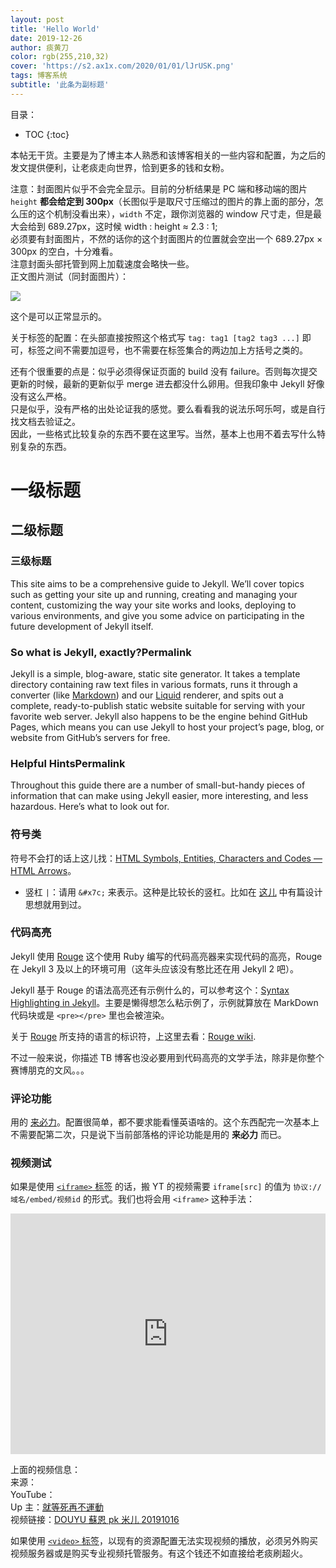 ```yaml
---
layout: post
title: 'Hello World'
date: 2019-12-26
author: 痰黄刀
color: rgb(255,210,32)
cover: 'https://s2.ax1x.com/2020/01/01/lJrUSK.png'
tags: 博客系统
subtitle: '此条为副标题'
---
```


目录：

* TOC
{:toc}

本帖无干货。主要是为了博主本人熟悉和该博客相关的一些内容和配置，为之后的发文提供便利，让老痰走向世界，恰到更多的钱和女粉。

注意：封面图片似乎不会完全显示。目前的分析结果是 PC 端和移动端的图片 `height` **都会给定到 300px**（长图似乎是取尺寸压缩过的图片的靠上面的部分，怎么压的这个机制没看出来），`width` 不定，跟你浏览器的 window 尺寸走，但是最大会给到 689.27px，这时候 width : height ≈ 2.3 : 1; <br/>必须要有封面图片，不然的话你的这个封面图片的位置就会空出一个 689.27px × 300px 的空白，十分难看。<br/>注意封面头部托管到网上加载速度会略快一些。<br/>正文图片测试（同封面图片）：

![](https://s2.ax1x.com/2020/01/01/lJrUSK.png)

这个是可以正常显示的。

关于标签的配置：在头部直接按照这个格式写 `tag: tag1 [tag2 tag3 ...]` 即可，标签之间不需要加逗号，也不需要在标签集合的两边加上方括号之类的。

还有个很重要的点是：似乎必须得保证页面的 build 没有 failure。否则每次提交更新的时候，最新的更新似乎 merge 进去都没什么卵用。但我印象中 Jekyll 好像没有这么严格。<br/>只是似乎，没有严格的出处论证我的感觉。要么看看我的说法乐呵乐呵，或是自行找文档去验证之。<br/>因此，一些格式比较复杂的东西不要在这里写。当然，基本上也用不着去写什么特别复杂的东西。

# 一级标题

## 二级标题

### 三级标题

This site aims to be a comprehensive guide to Jekyll. We’ll cover topics such as getting your site up and running, creating and managing your content, customizing the way your site works and looks, deploying to various environments, and give you some advice on participating in the future development of Jekyll itself.

### So what is Jekyll, exactly?Permalink

Jekyll is a simple, blog-aware, static site generator. It takes a template directory containing raw text files in various formats, runs it through a converter (like [Markdown](https://daringfireball.net/projects/markdown/)) and our [Liquid](https://github.com/Shopify/liquid/wiki) renderer, and spits out a complete, ready-to-publish static website suitable for serving with your favorite web server. Jekyll also happens to be the engine behind GitHub Pages, which means you can use Jekyll to host your project’s page, blog, or website from GitHub’s servers for free.

### Helpful HintsPermalink

Throughout this guide there are a number of small-but-handy pieces of information that can make using Jekyll easier, more interesting, and less hazardous. Here’s what to look out for.

### 符号类

符号不会打的话上这儿找：[HTML Symbols, Entities, Characters and Codes — HTML Arrows](https://www.toptal.com/designers/htmlarrows/)。

* 竖杠 `|`：请用 `&#x7c;` 来表示。这种是比较长的竖杠。比如在 [这儿](https://grandtanfans.github.io/2020/01/11/super-topic-avatar-collect.html) 中有篇设计思想就用到过。

### 代码高亮

Jekyll 使用 [Rouge](http://rouge.jneen.net) 这个使用 Ruby 编写的代码高亮器来实现代码的高亮，Rouge 在 Jekyll 3 及以上的环境可用（这年头应该没有憨比还在用 Jekyll 2 吧）。

Jekyll 基于 Rouge 的语法高亮还有示例什么的，可以参考这个：[Syntax Highlighting in Jekyll](http://sangsoonam.github.io/2019/01/20/syntax-highlighting-in-jekyll.html)。主要是懒得想怎么粘示例了，示例就算放在 MarkDown 代码块或是 `<pre></pre>` 里也会被渲染。

关于 [Rouge](http://rouge.jneen.net) 所支持的语言的标识符，上这里去看：[Rouge wiki](https://github.com/rouge-ruby/rouge/wiki/List-of-supported-languages-and-lexers).

不过一般来说，你描述 TB 博客也没必要用到代码高亮的文学手法，除非是你整个赛博朋克的文风。。。

### 评论功能

用的 [来必力](http://livere.com/)。配置很简单，都不要求能看懂英语啥的。这个东西配完一次基本上不需要配第二次，只是说下当前部落格的评论功能是用的 **来必力** 而已。

### 视频测试

如果是使用 [`<iframe>` 标签](https://developer.mozilla.org/en-US/docs/Web/HTML/Element/iframe) 的话，搬 YT 的视频需要 `iframe[src]` 的值为 `协议://域名/embed/视频id` 的形式。我们也将会用 `<iframe>` 这种手法：

<iframe type="text/html" width="100%" height="385" src="https://www.youtube.com/embed/VHRDPSOAC0A" frameborder="0"></iframe>

上面的视频信息：<br/>来源：<br/>YouTube：<br/>Up 主：[就等死再不運動](https://www.youtube.com/user/jkg8954200)<br/>视频链接：[DOUYU 蘇恩 pk 米儿 20191016](https://www.youtube.com/watch?v=VHRDPSOAC0A)

如果使用 [`<video>` 标签](https://developer.mozilla.org/en-US/docs/Web/HTML/Element/video)，以现有的资源配置无法实现视频的播放，必须另外购买视频服务器或是购买专业视频托管服务。有这个钱还不如直接给老痰刷超火。